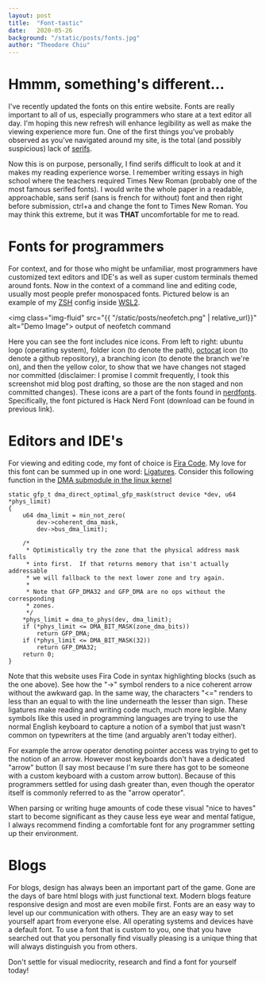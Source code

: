```yaml
---
layout: post
title:  "Font-tastic"
date:   2020-05-26 
background: "/static/posts/fonts.jpg"
author: "Theodore Chiu"
---
```


# Hmmm, something's different...
I've recently updated the fonts on this entire website. Fonts are really important to all of us, especially programmers who stare at a text editor all day.
I'm hoping this new refresh will enhance legibility as well as make the viewing experience more fun. One of the first things you've probably observed 
as you've navigated around my site, is the total (and possibly suspicious) lack of [serifs](https://en.wikipedia.org/wiki/Serif).

Now this is on purpose, personally, I find serifs difficult to look at and it makes my reading experience worse. I remember writing essays
in high school where the teachers required Times New Roman (probably one of the most famous serifed fonts). I would write the whole paper
in a readable, approachable, sans serif (sans is french for without) font and then right before submission, ctrl+a and change the font to
Times New Roman. You may think this extreme, but it was __THAT__ uncomfortable for me to read.

# Fonts for programmers
For context, and for those who might be unfamiliar, most programmers have customized text editors and IDE's as well as super custom terminals
themed around fonts. Now in the context of a command line and editing code, usually most people prefer monospaced fonts. Pictured below is
an example of my [ZSH](https://en.wikipedia.org/wiki/Z_shell) config inside [WSL2](https://en.wikipedia.org/wiki/Windows_Subsystem_for_Linux#WSL_2).

<img class="img-fluid" src="{{ "/static/posts/neofetch.png" | relative_url}}" alt="Demo Image">
<span class="caption text-muted">output of neofetch command</span>

Here you can see the font includes nice icons. From left to right: ubuntu logo (operating system), folder icon (to denote the path),
[octocat](https://myoctocat.com/) icon (to denote a github repository), a branching icon (to denote the branch we're on), and then the yellow color, to show
that we have changes not staged nor committed (disclaimer: I promise I commit frequently, I took this screenshot mid blog post drafting,
so those are the non staged and non committed changes). These icons are a part of the fonts found in [nerdfonts](https://www.nerdfonts.com/font-downloads).
Specifically, the font pictured is Hack Nerd Font (download can be found in previous link). 

# Editors and IDE's
For viewing and editing code, my font of choice is [Fira Code](https://github.com/tonsky/FiraCode/). My love for this font can be summed up in 
one word: [Ligatures](https://en.wikipedia.org/wiki/Ligature_(writing)). 
Consider this following function in the [DMA submodule in the linux kernel](https://github.com/torvalds/linux/blob/56fb6f92854f29dcb6c3dc3ba92eeda1b615e88c/kernel/dma/direct.c)

```
static gfp_t dma_direct_optimal_gfp_mask(struct device *dev, u64 *phys_limit)
{
    u64 dma_limit = min_not_zero(
        dev->coherent_dma_mask,
        dev->bus_dma_limit);

    /*
     * Optimistically try the zone that the physical address mask falls
     * into first.  If that returns memory that isn't actually addressable
     * we will fallback to the next lower zone and try again.
     *
     * Note that GFP_DMA32 and GFP_DMA are no ops without the corresponding
     * zones.
     */
    *phys_limit = dma_to_phys(dev, dma_limit);
    if (*phys_limit <= DMA_BIT_MASK(zone_dma_bits))
        return GFP_DMA;
    if (*phys_limit <= DMA_BIT_MASK(32))
        return GFP_DMA32;
    return 0;
}
```
Note that this website uses Fira Code in syntax highlighting blocks (such as the one above). 
See how the "->" symbol renders to a nice coherent arrow without the awkward gap. In the same way,
the characters "<=" renders to less than an equal to with the line underneath the lesser than sign. These ligatures make reading 
and writing code much, much more legible. Many symbols like this used in programming languages are trying to use the normal English 
keyboard to capture a notion of a symbol that just wasn't common on typewriters at the time (and arguably aren't today either). 


For example the arrow operator denoting pointer access was trying to get to the notion of an arrow. However most keyboards 
don't have a dedicated "arrow" button (I say most because I'm sure there has got to be someone with a custom keyboard
with a custom arrow button). Because of this programmers settled for using dash greater than, even though the operator
itself is commonly referred to as the "arrow operator". 

When parsing or writing huge amounts of code these visual "nice to haves" start to become significant as they cause
less eye wear and mental fatigue, I always recommend finding a comfortable font for any programmer setting up their
environment. 

# Blogs 
For blogs, design has always been an important part of the game. Gone are the days of bare html blogs with just
functional text. Modern blogs feature responsive design and most are even mobile first. Fonts are an easy way to level
up our communication with others. They are an easy way to set yourself apart from everyone else. All operating systems
and devices have a default font. To use a font that is custom to you, one that you have searched out that you 
personally find visually pleasing is a unique thing that will always distinguish you from others. 

Don't settle for visual mediocrity, research and find a font for yourself today!
